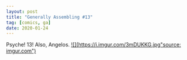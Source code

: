 ```yaml
---
layout: post
title: "Generally Assembling #13"
tag: [comics, ga]
date: 2020-01-24
---
```

<!-- #79 -->
Psyche! 13! Also, Angelos.
[![](https://i.imgur.com/3mDUKKG.jpg"source: imgur.com")](https://i.imgur.com/3mDUKKG.jpg)
